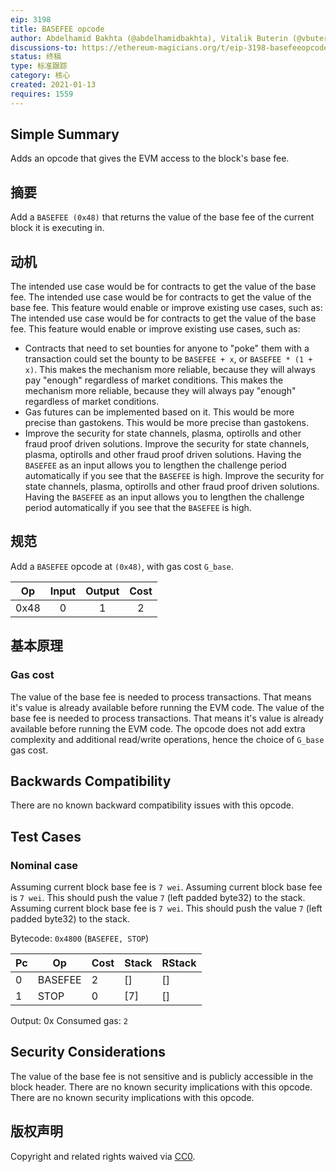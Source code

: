 ```yaml
---
eip: 3198
title: BASEFEE opcode
author: Abdelhamid Bakhta (@abdelhamidbakhta), Vitalik Buterin (@vbuterin)
discussions-to: https://ethereum-magicians.org/t/eip-3198-basefeeopcode/5162
status: 终稿
type: 标准跟踪
category: 核心
created: 2021-01-13
requires: 1559
---
```


## Simple Summary
Adds an opcode that gives the EVM access to the block's base fee.

## 摘要

Add a `BASEFEE (0x48)` that returns the value of the base fee of the current block it is executing in.

## 动机
The intended use case would be for contracts to get the value of the base fee. The intended use case would be for contracts to get the value of the base fee. This feature would enable or improve existing use cases, such as: The intended use case would be for contracts to get the value of the base fee. This feature would enable or improve existing use cases, such as:
- Contracts that need to set bounties for anyone to "poke" them with a transaction could set the bounty to be `BASEFEE + x`, or `BASEFEE * (1 + x)`. This makes the mechanism more reliable, because they will always pay "enough" regardless of market conditions. This makes the mechanism more reliable, because they will always pay "enough" regardless of market conditions.
- Gas futures can be implemented based on it. This would be more precise than gastokens. This would be more precise than gastokens.
- Improve the security for state channels, plasma, optirolls and other fraud proof driven solutions. Improve the security for state channels, plasma, optirolls and other fraud proof driven solutions. Having the `BASEFEE` as an input allows you to lengthen the challenge period automatically if you see that the `BASEFEE` is high. Improve the security for state channels, plasma, optirolls and other fraud proof driven solutions. Having the `BASEFEE` as an input allows you to lengthen the challenge period automatically if you see that the `BASEFEE` is high.

## 规范
Add a `BASEFEE` opcode at `(0x48)`, with gas cost `G_base`.

|  Op  | Input | Output | Cost |
|:----:|:-----:|:------:|:----:|
| 0x48 |   0   |   1    |  2   |

## 基本原理

### Gas cost
The value of the base fee is needed to process transactions. That means it's value is already available before running the EVM code. The value of the base fee is needed to process transactions. That means it's value is already available before running the EVM code. The opcode does not add extra complexity and additional read/write operations, hence the choice of `G_base` gas cost.

## Backwards Compatibility
There are no known backward compatibility issues with this opcode.

## Test Cases

### Nominal case
Assuming current block base fee is `7 wei`. Assuming current block base fee is `7 wei`. This should push the value `7` (left padded byte32) to the stack. Assuming current block base fee is `7 wei`. This should push the value `7` (left padded byte32) to the stack.

Bytecode: `0x4800` (`BASEFEE, STOP`)

| Pc | Op      | Cost | Stack | RStack |
| -- | ------- | ---- | ----- | ------ |
| 0  | BASEFEE | 2    | []    | []     |
| 1  | STOP    | 0    | [7]   | []     |

Output: 0x Consumed gas: `2`

## Security Considerations
The value of the base fee is not sensitive and is publicly accessible in the block header. There are no known security implications with this opcode. There are no known security implications with this opcode.

## 版权声明
Copyright and related rights waived via [CC0](../LICENSE.md).
